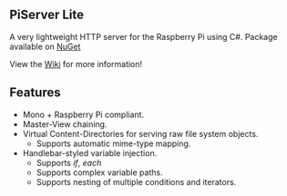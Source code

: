## PiServer Lite

A very lightweight HTTP server for the Raspberry Pi using C#. Package available on [NuGet](https://www.nuget.org/packages/piserverlite)

View the [Wiki](https://github.com/null511/PiServerLite/wiki) for more information!


## Features
 - Mono + Raspberry Pi compliant.
 - Master-View chaining.
 - Virtual Content-Directories for serving raw file system objects.
   + Supports automatic mime-type mapping.
 - Handlebar-styled variable injection.
   + Supports *if*, *each*
   + Supports complex variable paths.
   + Supports nesting of multiple conditions and iterators.